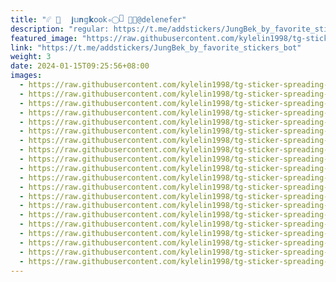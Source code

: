 ```yaml
---
title: "𔔀 ׁ🐰 ִ  𝐣𝕦𝐧𝕘𝗸𝗈𝗈𝗄 ◯⃘ 𝆬 🧂🌿@delenefer"
description: "regular: https://t.me/addstickers/JungBek_by_favorite_stickers_bot"
featured_image: "https://raw.githubusercontent.com/kylelin1998/tg-sticker-spreading-worldwide-images/main/img/7b1f8800-9a72-4338-b571-0b40c449c7b4.jpg"
link: "https://t.me/addstickers/JungBek_by_favorite_stickers_bot"
weight: 3
date: 2024-01-15T09:25:56+08:00
images:
  - https://raw.githubusercontent.com/kylelin1998/tg-sticker-spreading-worldwide-images/main/img/7b1f8800-9a72-4338-b571-0b40c449c7b4.jpg
  - https://raw.githubusercontent.com/kylelin1998/tg-sticker-spreading-worldwide-images/main/img/1fb30f9d-079f-4abc-b05d-e1bf1811fe31.jpg
  - https://raw.githubusercontent.com/kylelin1998/tg-sticker-spreading-worldwide-images/main/img/ef2af803-a940-49e2-9afe-71c736ca9776.jpg
  - https://raw.githubusercontent.com/kylelin1998/tg-sticker-spreading-worldwide-images/main/img/3a3e0138-998a-4c2c-bf39-fe198c0f5269.jpg
  - https://raw.githubusercontent.com/kylelin1998/tg-sticker-spreading-worldwide-images/main/img/d6534d07-d936-4c3c-94a2-3e43a803964a.jpg
  - https://raw.githubusercontent.com/kylelin1998/tg-sticker-spreading-worldwide-images/main/img/7b41f8f5-0fdb-40b6-a637-0589ecff5fdd.jpg
  - https://raw.githubusercontent.com/kylelin1998/tg-sticker-spreading-worldwide-images/main/img/90fb3b34-787e-4dd0-b874-0c0c968320f9.jpg
  - https://raw.githubusercontent.com/kylelin1998/tg-sticker-spreading-worldwide-images/main/img/9e884d31-0e0b-483b-b371-98e6a7c23fea.jpg
  - https://raw.githubusercontent.com/kylelin1998/tg-sticker-spreading-worldwide-images/main/img/4a755b90-d918-4379-a604-cc1945838caa.jpg
  - https://raw.githubusercontent.com/kylelin1998/tg-sticker-spreading-worldwide-images/main/img/50c07a42-3726-4a8f-a4dd-9a4fd0d30602.jpg
  - https://raw.githubusercontent.com/kylelin1998/tg-sticker-spreading-worldwide-images/main/img/4e972793-2de1-4391-9cef-fb3c6fa43ca5.jpg
  - https://raw.githubusercontent.com/kylelin1998/tg-sticker-spreading-worldwide-images/main/img/0c501e58-925e-4aae-b342-8ab0e91fae9d.jpg
  - https://raw.githubusercontent.com/kylelin1998/tg-sticker-spreading-worldwide-images/main/img/dd252314-e403-4756-9a2b-ebc441c68aa6.jpg
  - https://raw.githubusercontent.com/kylelin1998/tg-sticker-spreading-worldwide-images/main/img/08ecc2bd-f0e2-4bda-8720-df2d542dea98.jpg
  - https://raw.githubusercontent.com/kylelin1998/tg-sticker-spreading-worldwide-images/main/img/406fc701-0740-4b02-968d-a0797b691ac9.jpg
  - https://raw.githubusercontent.com/kylelin1998/tg-sticker-spreading-worldwide-images/main/img/0f5b2145-c410-4f0f-9d9b-69101da55e2d.jpg
  - https://raw.githubusercontent.com/kylelin1998/tg-sticker-spreading-worldwide-images/main/img/f1a91cb8-7bf7-40e8-ad42-e5563a8bc05d.jpg
  - https://raw.githubusercontent.com/kylelin1998/tg-sticker-spreading-worldwide-images/main/img/ae94cab9-1b79-452f-baf9-0b91f98efafa.jpg
  - https://raw.githubusercontent.com/kylelin1998/tg-sticker-spreading-worldwide-images/main/img/c5555344-dfe9-4ff2-9a74-7a3fcf873aa4.jpg
  - https://raw.githubusercontent.com/kylelin1998/tg-sticker-spreading-worldwide-images/main/img/a2d5fa86-e145-4139-9254-a69c0d017925.jpg
---
```

